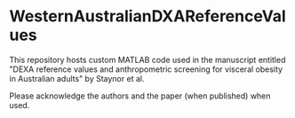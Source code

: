 # WesternAustralianDXAReferenceValues
This repository hosts custom MATLAB code used in the manuscript entitled "DEXA reference values and anthropometric screening for visceral obesity in Australian adults" by Staynor et al.

Please acknowledge the authors and the paper (when published) when used.
